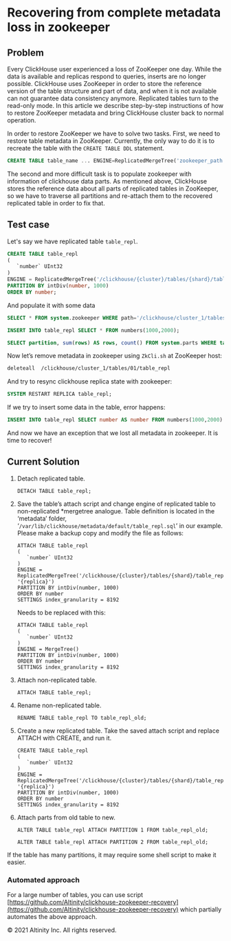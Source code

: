 # Recovering from complete metadata loss in zookeeper

## Problem <a id="Recoveringfromcompletemetadatalossinzookeeper-Problem"></a>

Every ClickHouse user experienced a loss of ZooKeeper one day. While the data is available and replicas respond to queries, inserts are no longer possible. ClickHouse uses ZooKeeper in order to store the reference version of the table structure and part of data, and when it is not available can not guarantee data consistency anymore. Replicated tables turn to the read-only mode. In this article we describe step-by-step instructions of how to restore ZooKeeper metadata and bring ClickHouse cluster back to normal operation.

In order to restore ZooKeeper we have to solve two tasks. First, we need to restore table metadata in ZooKeeper. Currently, the only way to do it is to recreate the table with the `CREATE TABLE DDL` statement.

```sql
CREATE TABLE table_name ... ENGINE=ReplicatedMergeTree('zookeeper_path','replica_name');
```

The second and more difficult task is to populate zookeeper with information of clickhouse data parts. As mentioned above, ClickHouse stores the reference data about all parts of replicated tables in ZooKeeper, so we have to traverse all partitions and re-attach them to the recovered replicated table in order to fix that.

## Test case <a id="Recoveringfromcompletemetadatalossinzookeeper-Testcase"></a>

Let's say we have replicated table `table_repl`.

```sql
CREATE TABLE table_repl 
(
   `number` UInt32
)
ENGINE = ReplicatedMergeTree('/clickhouse/{cluster}/tables/{shard}/table_repl','{replica}')
PARTITION BY intDiv(number, 1000)
ORDER BY number;
```

And populate it with some data

```sql
SELECT * FROM system.zookeeper WHERE path='/clickhouse/cluster_1/tables/01/';

INSERT INTO table_repl SELECT * FROM numbers(1000,2000);

SELECT partition, sum(rows) AS rows, count() FROM system.parts WHERE table='table_repl' AND active GROUP BY partition;
```

Now let’s remove metadata in zookeeper using `ZkCli.sh` at ZooKeeper host:

```bash
deleteall  /clickhouse/cluster_1/tables/01/table_repl
```

And try to resync clickhouse replica state with zookeeper:

```sql
SYSTEM RESTART REPLICA table_repl;
```

If we try to insert some data in the table, error happens:

```sql
INSERT INTO table_repl SELECT number AS number FROM numbers(1000,2000) WHERE number % 2 = 0;
```

And now we have an exception that we lost all metadata in zookeeper. It is time to recover!

## Current Solution <a id="Recoveringfromcompletemetadatalossinzookeeper-CurrentSolution"></a>

1. Detach replicated table.

   ```text
   DETACH TABLE table_repl;
   ```

2. Save the table’s attach script and change engine of replicated table to non-replicated \*mergetree analogue. Table definition is located in the ‘metadata’ folder, ‘`/var/lib/clickhouse/metadata/default/table_repl.sql`’ in our example. Please make a backup copy and modify the file as follows:

   ```text
   ATTACH TABLE table_repl
   (
      `number` UInt32
   )
   ENGINE = ReplicatedMergeTree('/clickhouse/{cluster}/tables/{shard}/table_repl', '{replica}')
   PARTITION BY intDiv(number, 1000)
   ORDER BY number
   SETTINGS index_granularity = 8192
   ```

   Needs to be replaced with this:

   ```text
   ATTACH TABLE table_repl
   (
      `number` UInt32
   )
   ENGINE = MergeTree()
   PARTITION BY intDiv(number, 1000)
   ORDER BY number
   SETTINGS index_granularity = 8192
   ```

3. Attach non-replicated table.

   ```text
   ATTACH TABLE table_repl;
   ```

4. Rename non-replicated table.

   ```text
   RENAME TABLE table_repl TO table_repl_old;
   ```

5. Create a new replicated table. Take the saved attach script and replace ATTACH with CREATE, and run it.

   ```text
   CREATE TABLE table_repl
   (
      `number` UInt32
   )
   ENGINE = ReplicatedMergeTree('/clickhouse/{cluster}/tables/{shard}/table_repl', '{replica}')
   PARTITION BY intDiv(number, 1000)
   ORDER BY number
   SETTINGS index_granularity = 8192
   ```

6. Attach parts from old table to new.

   ```text
   ALTER TABLE table_repl ATTACH PARTITION 1 FROM table_repl_old;

   ALTER TABLE table_repl ATTACH PARTITION 2 FROM table_repl_old;
   ```

If the table has many partitions, it may require some shell script to make it easier.

### Automated approach

For a large number of tables, you can use script  [https://github.com/Altinity/clickhouse-zookeeper-recovery](https://github.com/Altinity/clickhouse-zookeeper-recovery) which partially automates the above approach.



© 2021 Altinity Inc. All rights reserved.

